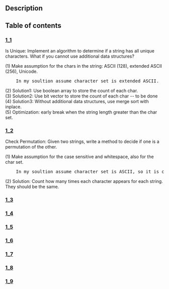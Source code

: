 ## Description
## Table of contents
### [1_1](./1_1)
Is Unique: Implement an algorithm to determine if a string has all unique characters. What if you
cannot use additional data structures?  
  
(1) Make assumption for the chars in the string: ASCII (128), extended ASCII (256), Unicode.  
<pre>
    In my soultion assume character set is extended ASCII.  
</pre>
(2) Solution1: Use boolean array to store the count of each char.  
(3) Solution2: Use bit vector to store the count of each char -- to be done  
(4) Solution3: Without additional data structures, use merge sort with inplace.  
(5) Optimization: early break when the string length greater than the char set.
### [1_2](./1_2)
Check Permutation: Given two strings, write a method to decide if one is a permutation of the
other.  
  
(1) Make assumption for the case sensitive and whitespace, also for the char set.  
<pre>
    In my soultion assume character set is ASCII, so it is case sensitive and take whitespace into account.   
</pre>
(2) Solution: Count how many times each character appears for each string. They should be the same.  
### [1_3](./1_3)
### [1_4](./1_4)
### [1_5](./1_5)
### [1_6](./1_6)
### [1_7](./1_7)
### [1_8](./1_8)
### [1_9](./1_9)
